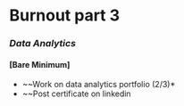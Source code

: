 # Burnout part 3

### *Data Analytics*
#### [Bare Minimum]
* ~~Work on data analytics portfolio (2/3)*
* ~~Post certificate on linkedin


